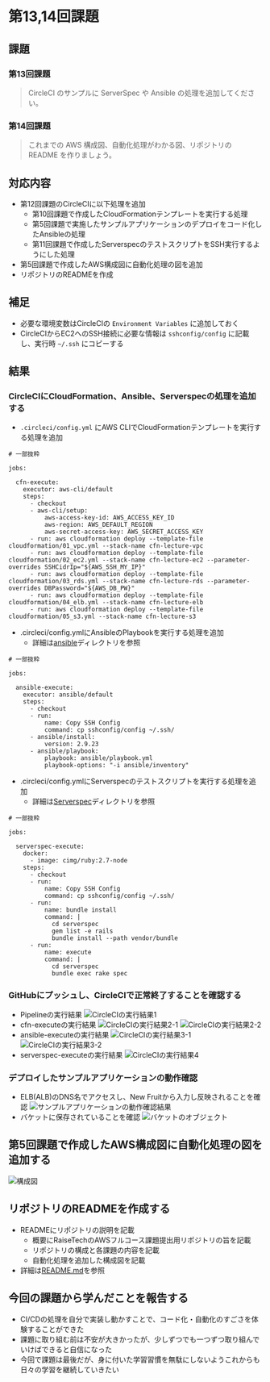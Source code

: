 # 第13,14回課題

## 課題
### 第13回課題
> CircleCI のサンプルに ServerSpec や Ansible の処理を追加してください。
### 第14回課題
> これまでの AWS 構成図、自動化処理がわかる図、リポジトリの README を作りましょう。

## 対応内容
- 第12回課題のCircleCIに以下処理を追加
  - 第10回課題で作成したCloudFormationテンプレートを実行する処理
  - 第5回課題で実施したサンプルアプリケーションのデプロイをコード化したAnsibleの処理
  - 第11回課題で作成したServerspecのテストスクリプトをSSH実行するようにした処理
- 第5回課題で作成したAWS構成図に自動化処理の図を追加
- リポジトリのREADMEを作成

## 補足
- 必要な環境変数はCircleCIの `Environment Variables` に追加しておく
- CircleCIからEC2へのSSH接続に必要な情報は `sshconfig/config` に記載し、実行時 `~/.ssh` にコピーする

## 結果
### CircleCIにCloudFormation、Ansible、Serverspecの処理を追加する
- `.circleci/config.yml` にAWS CLIでCloudFormationテンプレートを実行する処理を追加
```
# 一部抜粋

jobs:

  cfn-execute:
    executor: aws-cli/default
    steps:
      - checkout
      - aws-cli/setup:
          aws-access-key-id: AWS_ACCESS_KEY_ID
          aws-region: AWS_DEFAULT_REGION
          aws-secret-access-key: AWS_SECRET_ACCESS_KEY
      - run: aws cloudformation deploy --template-file cloudformation/01_vpc.yml --stack-name cfn-lecture-vpc
      - run: aws cloudformation deploy --template-file cloudformation/02_ec2.yml --stack-name cfn-lecture-ec2 --parameter-overrides SSHCidrIp="${AWS_SSH_MY_IP}"
      - run: aws cloudformation deploy --template-file cloudformation/03_rds.yml --stack-name cfn-lecture-rds --parameter-overrides DBPassword="${AWS_DB_PW}"
      - run: aws cloudformation deploy --template-file cloudformation/04_elb.yml --stack-name cfn-lecture-elb
      - run: aws cloudformation deploy --template-file cloudformation/05_s3.yml --stack-name cfn-lecture-s3
```
- .circleci/config.ymlにAnsibleのPlaybookを実行する処理を追加
  - 詳細は[ansible](ansible)ディレクトリを参照
```
# 一部抜粋

jobs:

  ansible-execute:
    executor: ansible/default
    steps:
      - checkout
      - run:
          name: Copy SSH Config
          command: cp sshconfig/config ~/.ssh/
      - ansible/install:
          version: 2.9.23
      - ansible/playbook:
          playbook: ansible/playbook.yml
          playbook-options: "-i ansible/inventory"
```
- .circleci/config.ymlにServerspecのテストスクリプトを実行する処理を追加
  - 詳細は[Serverspec](serverspec)ディレクトリを参照
```
# 一部抜粋

jobs:

  serverspec-execute:
    docker:
      - image: cimg/ruby:2.7-node
    steps:
      - checkout
      - run:
          name: Copy SSH Config
          command: cp sshconfig/config ~/.ssh/
      - run:
          name: bundle install
          command: |
            cd serverspec
            gem list -e rails
            bundle install --path vendor/bundle
      - run:
          name: execute
          command: |
            cd serverspec
            bundle exec rake spec
```
### GitHubにプッシュし、CircleCIで正常終了することを確認する
- Pipelineの実行結果
![CircleCIの実行結果1](images/lecture13_circleci_01.png)
- cfn-executeの実行結果
![CircleCIの実行結果2-1](images/lecture13_circleci_02_01.png)
![CircleCIの実行結果2-2](images/lecture13_circleci_02_02.png)
- ansible-executeの実行結果
![CircleCIの実行結果3-1](images/lecture13_circleci_03_01.png)
![CircleCIの実行結果3-2](images/lecture13_circleci_03_02.png)
- serverspec-executeの実行結果
![CircleCIの実行結果4](images/lecture13_circleci_04.png)

### デプロイしたサンプルアプリケーションの動作確認
- ELB(ALB)のDNS名でアクセスし、New Fruitから入力し反映されることを確認
![サンプルアプリケーションの動作確認結果](images/lecture13_sampleapp.png)
- バケットに保存されていることを確認
![バケットのオブジェクト](images/lecture13_s3_object.png)

## 第5回課題で作成したAWS構成図に自動化処理の図を追加する
![構成図](images/Lecture14_drawio.png)

## リポジトリのREADMEを作成する
- READMEにリポジトリの説明を記載
  - 概要にRaiseTechのAWSフルコース課題提出用リポジトリの旨を記載
  - リポジトリの構成と各課題の内容を記載
  - 自動化処理を追加した構成図を記載
- 詳細は[README.md](README.md)を参照

## 今回の課題から学んだことを報告する
- CI/CDの処理を自分で実装し動かすことで、コード化・自動化のすごさを体験することができた
- 課題に取り組む前は不安が大きかったが、少しずつでも一つずつ取り組んでいけばできると自信になった
- 今回で課題は最後だが、身に付いた学習習慣を無駄にしないようこれからも日々の学習を継続していきたい
